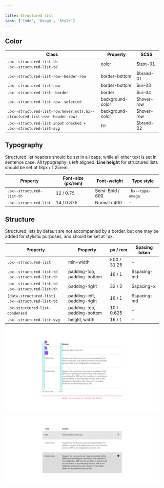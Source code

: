 ```yaml
---

title: Structured list
tabs: ['Code', 'Usage', 'Style']
---
```


## Color

| Class                                                                      | Property         | SCSS       |
| -------------------------------------------------------------------------- | ---------------- | ---------- |
| `.bx--structured-list-th` </br> `.bx--structured-list-td`                  | color            | $text-01   |
| `.bx--structured-list-row--header-row`                                     | border-bottom    | $brand-01  |
| `.bx--structured-list-row`                                                 | border-bottom    | $ui-03     |
| `.bx--structured-list--border`                                             | border           | $ui-04     |
| `.bx--structured-list-row--selected`                                       | background-color | $hover-row |
| `.bx--structured-list-row:hover:not(.bx--structured-list-row--header-row)` | background-color | $hover-row |
| `.bx--structured-list-input:checked + .bx--structured-list-svg`            | fill             | $brand-02  |

## Typography

Structured list headers should be set in all caps, while all other text is set in sentence case. All typography is left aligned. **Line height** for structured lists should be set at 18px / 1.25rem.

| Property                  | Font-size (px/rem) | Font-weight     | Type style        |
| ------------------------- | ------------------ | --------------- | ----------------- |
| `.bx--structured-list-th` | 12 / 0.75          | Semi-Bold / 600 | `.bx--type-omega` |
| `.bx--structured-list`    | 14 / 0.875         | Normal / 400    | -                 |

## Structure

Structured lists by default are not accompanied by a border, but one may be added for stylistic purposes, and should be set at 1px.

| Property                                                  | Property                    | px / rem    | Spacing token |
| --------------------------------------------------------- | --------------------------- | ----------- | ------------- |
| `.bx--structured-list`                                    | min-width                   | 500 / 31.25 | -             |
| `.bx--structured-list-td` </br> `.bx--structured-list-th` | padding-top, padding-bottom | 16 / 1      | $spacing-md   |
| `.bx--structured-list-td` </br> `.bx--structured-list-th` | padding-right               | 32 / 2      | $spacing-xl   |
| `[data-structured-list] .bx--structured-list-td`          | padding-left, padding-right | 16 / 1      | $spacing-md   |
| `.bx-structured-list-condensed`                           | padding-top, padding-bottom | 10 / 0.625  | -             |
| `.bx--structured-list-svg`                                | height, width               | 16 / 1      | -             |

<image-component fixed="default" caption="Spacing and measurements for structured list | px / rem">

![Spacing and measurements for Structured List](images/structured-list-style-1.png)

</image-component>

<image-component fixed="default" caption="Spacing and measurements for structured list with selection | px / rem">

![Spacing and measurements for structured list with selection](images/structured-list-style-2.png)

</image-component>
